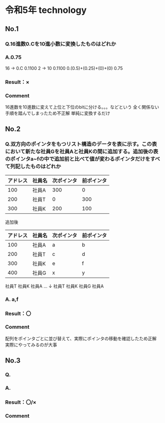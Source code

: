 # 令和5年 technology
## No.1
### Q.16進数0.Cを10進小数に変換したものはどれか

### A.0.75
16 -> 
    0.C
    0.1100
2 -> 10
    0.1100
    0.(0.5)+(0.25)+(0)+(0)
    0.75
### Result：×
### Comment
16進数を10進数に変えて上位と下位のbitに分ける。。。などという
全く関係ない手順を踏んでしまったため不正解
単純に変換するだけ

## No.2
### Q.双方向のポインタをもつリスト構造のデータを表に示す。この表において新たな社員Gを社員Aと社員Kの間に追加する。追加後の表のポインタa~fの中で追加前と比べて値が変わるポインタだけをすべて列記したものはどれか

|アドレス|社員名|次ポインタ|前ポインタ|
|--|--|--|--|
|100|社員A|300|0|
|200|社員T|0|300|
|300|社員K|200|100|

追加後

|アドレス|社員名|次ポインタ|前ポインタ|
|--|--|--|--|
|100|社員A|a|b|
|200|社員T|c|d|
|300|社員K|e|f|
|400|社員G|x|y|

社員T
社員K
社員A
...
↓
社員T
社員K
社員G
社員A

### A. a,f
### Result：〇

### Comment
配列をポインタごとに並び替えて、実際にポインタの移動を確認したため正解
実際にやってみるのが大事

## No.3
### Q.

### A.

### Result：〇/×

### Comment




<!-- ## No.n
### Q.

### A.

### Result：〇/×

### Comment -->
